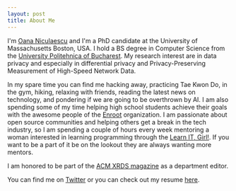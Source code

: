 ```yaml
---
layout: post
title: About Me
---
```


I'm [Oana Niculaescu][github] and I'm a PhD candidate at the University of Massachusetts Boston, USA.  I hold a BS degree in Computer Science from the [University Politehnica of Bucharest][upb]. My research interest are in data privacy and especially in differential privacy and Privacy-Preserving Measurement of High-Speed Network Data.


In my spare time you can find me hacking away, practicing Tae Kwon Do, 
in the gym, hiking, relaxing with friends, reading the latest news on technology, and pondering if we are going to be overthrown by AI. I am also spending some of my time helping high school students achieve their goals with the awesome people of the [Enroot][root] organization. I am passionate about open source communities and helping others get a break in the tech industry, so I am spending a couple of hours every week mentoring a woman interested in learning programming through the [Learn IT, Girl!](girl). If you want to be a part of it be on the lookout they are always wanting more mentors.

I am honored to be part of the [ACM XRDS magazine][xrds] as a department editor.

You can find me on [Twitter][follow] or you can check out my resume [here][resume]. 


[follow]: http://twitter.com/littleelf11
  "Follow me on Twitter"
[github]: https://github.com/elf11/
  "Check out my GitHub account - semifrequently updated"
[resume]: /files/2017.09-Oana_Niculaescu_CV_engl.pdf
  "Anderson Mesquita's current-ish resume"
[upb]: https://ocw.cs.pub.ro/courses/
	"University Politehnica of Bucharest - course page"
[root]: http://www.enrooteducation.org/
[girl]:https://www.learnitgirl.com
	"Learn IT, Girl!"
[xrds]:https://xrds.acm.org/
    "ACM XRDS"

